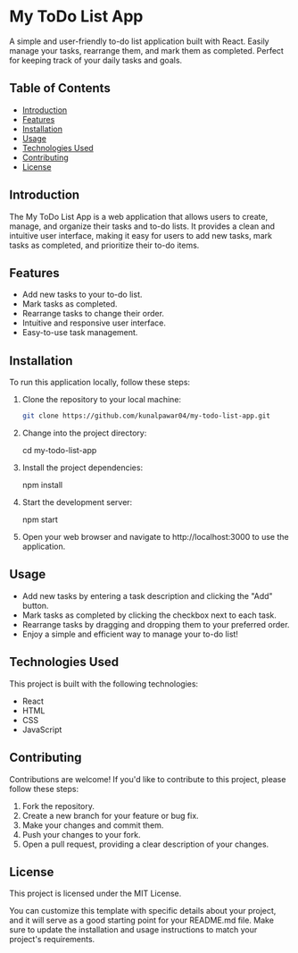 # My ToDo List App

A simple and user-friendly to-do list application built with React. Easily manage your tasks, rearrange them, and mark them as completed. Perfect for keeping track of your daily tasks and goals.

## Table of Contents

- [Introduction](#introduction)
- [Features](#features)
- [Installation](#installation)
- [Usage](#usage)
- [Technologies Used](#technologies-used)
- [Contributing](#contributing)
- [License](#license)

## Introduction

The My ToDo List App is a web application that allows users to create, manage, and organize their tasks and to-do lists. It provides a clean and intuitive user interface, making it easy for users to add new tasks, mark tasks as completed, and prioritize their to-do items.

## Features

- Add new tasks to your to-do list.
- Mark tasks as completed.
- Rearrange tasks to change their order.
- Intuitive and responsive user interface.
- Easy-to-use task management.

## Installation

To run this application locally, follow these steps:

1. Clone the repository to your local machine:

   ```bash
   git clone https://github.com/kunalpawar04/my-todo-list-app.git

   ```

2. Change into the project directory:

   cd my-todo-list-app

3. Install the project dependencies:

   npm install

4. Start the development server:

   npm start

5. Open your web browser and navigate to http://localhost:3000 to use the application.

## Usage

- Add new tasks by entering a task description and clicking the "Add" button.
- Mark tasks as completed by clicking the checkbox next to each task.
- Rearrange tasks by dragging and dropping them to your preferred order.
- Enjoy a simple and efficient way to manage your to-do list!

## Technologies Used

This project is built with the following technologies:

- React
- HTML
- CSS
- JavaScript

## Contributing

Contributions are welcome! If you'd like to contribute to this project, please follow these steps:

1. Fork the repository.
2. Create a new branch for your feature or bug fix.
3. Make your changes and commit them.
4. Push your changes to your fork.
5. Open a pull request, providing a clear description of your changes.

## License

This project is licensed under the MIT License.

You can customize this template with specific details about your project, and it will serve as a good starting point for your README.md file. Make sure to update the installation and usage instructions to match your project's requirements.
